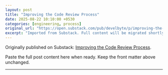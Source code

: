 ```yaml
---
layout: post
title: "Improving the Code Review Process"
date: 2025-08-22 10:10:00 +0530
categories: [engineering, process]
original_url: "https://open.substack.com/pub/develbyte/p/improving-the-code-review-process"
excerpt: "Imported from Substack. Full content will be migrated shortly."
---
```


Originally published on Substack: [Improving the Code Review Process](https://open.substack.com/pub/develbyte/p/improving-the-code-review-process).

Paste the full post content here when ready. Keep the front matter above unchanged.

---

